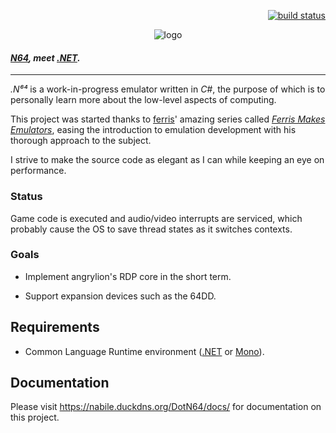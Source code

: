 <p align="right">
<a href="/CI/Logs?user=Nabile&repo=DotN64&branch=master"><img src="/CI/Badges?user=Nabile&repo=DotN64&branch=master" alt="build status"></a>
</p>

<p align="center">
<img src="docs/images/Logo.svg" alt="logo">
</p>

#### *[N64](https://en.wikipedia.org/wiki/Nintendo_64), meet [.NET](https://www.microsoft.com/net).*

---

*.N⁶⁴* is a work-in-progress emulator written in *C#*, the purpose of which is to personally learn more about the low-level aspects of computing.

This project was started thanks to [ferris](http://iamferris.com/)' amazing series called *[Ferris Makes Emulators](https://www.youtube.com/playlist?list=PL-sXmdrqqYYcL2Pvx9j7dwmdLqY7Mx8VY)*, easing the introduction to emulation development with his thorough approach to the subject.

I strive to make the source code as elegant as I can while keeping an eye on performance.

### Status

Game code is executed and audio/video interrupts are serviced, which probably cause the OS to save thread states as it switches contexts.

### Goals

* Implement angrylion's RDP core in the short term.

* Support expansion devices such as the 64DD.

## Requirements

* Common Language Runtime environment ([.NET](https://www.microsoft.com/net/download) or [Mono](https://www.mono-project.com/download/stable/)).

## Documentation

Please visit <https://nabile.duckdns.org/DotN64/docs/> for documentation on this project.
